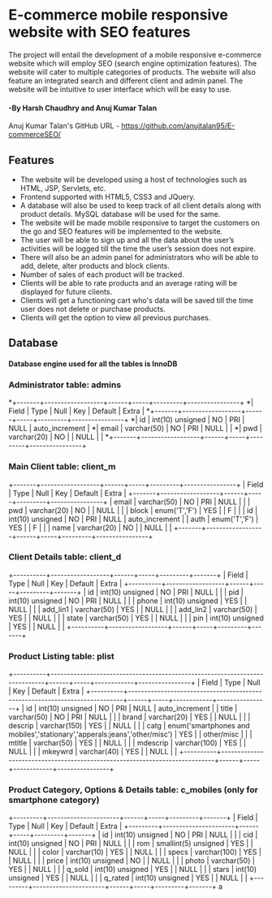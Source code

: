 # E-commerce mobile responsive website with SEO features

The project will entail the development of a mobile responsive e-commerce website which will employ SEO (search engine optimization features). The website will cater to multiple categories of products. The website will also feature an integrated search and different client and admin panel. The website will be intuitive to user interface which will be easy to use.

#### -By Harsh Chaudhry and Anuj Kumar Talan
Anuj Kumar Talan's GitHub URL - <a href="github.com">https://github.com/anujtalan95/E-commerceSEO/</a>

## Features

* The website will be developed using a host of technologies such as HTML, JSP, Servlets, etc. 
* Frontend supported with HTML5, CSS3 and JQuery.
* A database will also be used to keep track of all client details along with product details. MySQL database will be used for the same.
* The website will be made mobile responsive to target the customers on the go and SEO features will be implemented to the website.
* The user will be able to sign up and all the data about the user’s activities will be logged till the time the user’s session does not expire.
* There will also be an admin panel for administrators who will be able to add, delete, alter products and block clients.
* Number of sales of each product will be tracked.
* Clients will be able to rate products and an average rating will be displayed for future clients.
* Clients will get a functioning cart who's data will be saved till the time user does not delete or purchase products.
* Clients will get the option to view all previous purchases.

## Database
#### Database engine used for all the tables is InnoDB
### Administrator table: admins
*+-------+------------------+------+-----+---------+----------------+ 
*| Field | Type             | Null | Key | Default | Extra          | 
*+-------+------------------+------+-----+---------+----------------+
*| id    | int(10) unsigned | NO   | PRI | NULL    | auto_increment |
*| email | varchar(50)      | NO   | PRI | NULL    |                |
*| pwd   | varchar(20)      | NO   |     | NULL    |                |
*+-------+------------------+------+-----+---------+----------------+

### Main Client table: client_m
+-------+------------------+------+-----+---------+----------------+
| Field | Type             | Null | Key | Default | Extra          |
+-------+------------------+------+-----+---------+----------------+
| email | varchar(50)      | NO   | PRI | NULL    |                |
| pwd   | varchar(20)      | NO   |     | NULL    |                |
| block | enum('T','F')    | YES  |     | F       |                |
| id    | int(10) unsigned | NO   | PRI | NULL    | auto_increment |
| auth  | enum('T','F')    | YES  |     | F       |                |
| name  | varchar(20)      | NO   |     | NULL    |                |
+-------+------------------+------+-----+---------+----------------+

### Client Details table: client_d
+----------+------------------+------+-----+---------+-------+
| Field    | Type             | Null | Key | Default | Extra |
+----------+------------------+------+-----+---------+-------+
| id       | int(10) unsigned | NO   | PRI | NULL    |       |
| pid      | int(10) unsigned | NO   | PRI | NULL    |       |
| phone    | int(10) unsigned | YES  |     | NULL    |       |
| add_lin1 | varchar(50)      | YES  |     | NULL    |       |
| add_lin2 | varchar(50)      | YES  |     | NULL    |       |
| state    | varchar(50)      | YES  |     | NULL    |       |
| pin      | int(10) unsigned | YES  |     | NULL    |       |
+----------+------------------+------+-----+---------+-------+

### Product Listing table: plist
+----------+----------------------------------------------------------------------------+------+-----+------------+----------------+
| Field    | Type                                                                       | Null | Key | Default    | Extra          |
+----------+----------------------------------------------------------------------------+------+-----+------------+----------------+
| id       | int(10) unsigned                                                           | NO   | PRI | NULL       | auto_increment |
| title    | varchar(50)                                                                | NO   | PRI | NULL       |                |
| brand    | varchar(20)                                                                | YES  |     | NULL       |                |
| descrip  | varchar(150)                                                               | YES  |     | NULL       |                |
| catg     | enum('smartphones and mobiles','stationary','apperals:jeans','other/misc') | YES  |     | other/misc |                |
| mtitle   | varchar(50)                                                                | YES  |     | NULL       |                |
| mdescrip | varchar(100)                                                               | YES  |     | NULL       |                |
| mkeywrd  | varchar(40)                                                                | YES  |     | NULL       |                |
+----------+----------------------------------------------------------------------------+------+-----+------------+----------------+

### Product Category, Options & Details table: c_mobiles (only for smartphone category)
+---------+----------------------+------+-----+---------+-------+
| Field   | Type                 | Null | Key | Default | Extra |
+---------+----------------------+------+-----+---------+-------+
| id      | int(10) unsigned     | NO   | PRI | NULL    |       |
| cid     | int(10) unsigned     | NO   | PRI | NULL    |       |
| rom     | smallint(5) unsigned | YES  |     | NULL    |       |
| color   | varchar(10)          | YES  |     | NULL    |       |
| specs   | varchar(100)         | YES  |     | NULL    |       |
| price   | int(10) unsigned     | NO   |     | NULL    |       |
| photo   | varchar(50)          | YES  |     | NULL    |       |
| q_sold  | int(10) unsigned     | YES  |     | NULL    |       |
| stars   | int(10) unsigned     | YES  |     | NULL    |       |
| q_rated | int(10) unsigned     | YES  |     | NULL    |       |
+---------+----------------------+------+-----+---------+-------+
a

